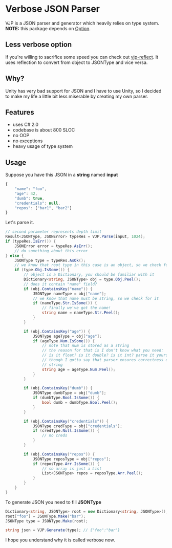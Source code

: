 # Verbose JSON Parser
VJP is a JSON parser and generator which heavily relies on type system.  
**NOTE:** this package depends on [Option](https://github.com/codeRiftel/option).  

## Less verbose option
If you're willing to sacrifice some speed you can check out [vjp-reflect](https://github.com/codeRiftel/vjp-reflect). It uses reflection to convert from object to JSONType and vice versa.

## Why?
Unity has very bad support for JSON and I have to use Unity, so I decided to make my life a little bit less miserable by creating my own parser.

## Features
* uses C# 2.0
* codebase is about 800 SLOC
* no OOP
* no exceptions
* heavy usage of type system

## Usage
Suppose you have this JSON in a **string** named **input**
```javascript
{
    "name": "foo",
    "age": 42,
    "dumb": true,
    "credentials": null,
    "repos": ["bar1", "bar2"]
}
```
Let's parse it.
```csharp
// second parameter represents depth limit
Result<JSONType, JSONError> typeRes = VJP.Parse(input, 1024);
if (typeRes.IsErr()) {
    JSONError error = typeRes.AsErr();
    // do something about this error
} else {
    JSONType type = typeRes.AsOk();
    // we know that root type in this case is an object, so we check for it
    if (type.Obj.IsSome()) {
        // object is a Dictionary, you should be familiar with it
        Dictionary<string, JSONType> obj = type.Obj.Peel();
        // does it contain "name" field?
        if (obj.ContainsKey("name")) {
            JSONType nameType = obj["name"];
            // we know that name must be string, so we check for it
            if (nameType.Str.IsSome()) {
                // finally we've got the name!
                string name = nameType.Str.Peel();
            }
        }

        if (obj.ContainsKey("age")) {
            JSONType ageType = obj["age"];
            if (ageType.Num.IsSome()) {
                // note that num is stored as a string
                // the reason for that is I don't know what you need:
                // is it float? is it double? is it int? parse it yourself :)
                // though I gotta say that parser ensures correctness of this
                // string
                string age = ageType.Num.Peel();
            }
        }

        if (obj.ContainsKey("dumb")) {
            JSONType dumbType = obj["dumb"];
            if (dumbType.Bool.IsSome()) {
                bool dumb = dumbType.Bool.Peel();
            }
        }

        if (obj.ContainsKey("credentials")) {
            JSONType credType = obj["credentials"];
            if (credType.Null.IsSome()) {
                // no creds
            }
        }

        if (obj.ContainsKey("repos")) {
            JSONType reposType = obj["repos"];
            if (reposType.Arr.IsSome()) {
                // so array is just a List
                List<JSONType> repos = reposType.Arr.Peel();
            }
        }
    }
}
```
To generate JSON you need to fill **JSONType**
```csharp
Dictionary<string, JSONType> root = new Dictionary<string, JSONType>();
root["foo"] = JSONType.Make("bar");
JSONType type = JSONType.Make(root);

string json = VJP.Generate(type); // {"foo":"bar"}
```
I hope you understand why it is called verbose now.
